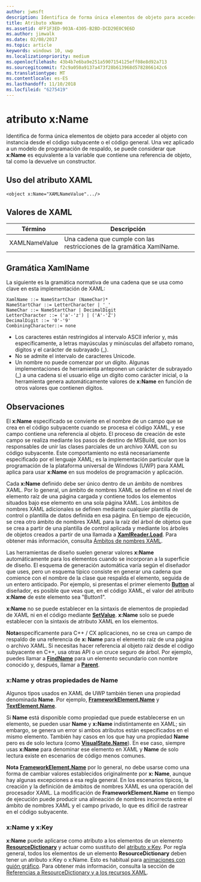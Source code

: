 ```yaml
---
author: jwmsft
description: Identifica de forma única elementos de objeto para acceder al objeto con instancia desde el código subyacente o el código general.
title: Atributo xName
ms.assetid: 4FF1F3ED-903A-4305-B2BD-DCD29E0C9E6D
ms.author: jimwalk
ms.date: 02/08/2017
ms.topic: article
keywords: windows 10, uwp
ms.localizationpriority: medium
ms.openlocfilehash: 43b4b7e6ba9e251a5907154125eff08e8d92a713
ms.sourcegitcommit: f2c9a050a9137a473f28b613968d5782866142c6
ms.translationtype: MT
ms.contentlocale: es-ES
ms.lasthandoff: 11/10/2018
ms.locfileid: "6275419"
---
```

# <a name="xname-attribute"></a>atributo x:Name


Identifica de forma única elementos de objeto para acceder al objeto con instancia desde el código subyacente o el código general. Una vez aplicado a un modelo de programación de respaldo, se puede considerar que **x:Name** es equivalente a la variable que contiene una referencia de objeto, tal como la devuelve un constructor.

## <a name="xaml-attribute-usage"></a>Uso del atributo XAML

``` syntax
<object x:Name="XAMLNameValue".../>
```

## <a name="xaml-values"></a>Valores de XAML

| Término | Descripción |
|------|-------------|
| XAMLNameValue | Una cadena que cumple con las restricciones de la gramática XamlName. |

##  <a name="xamlname-grammar"></a> Gramática XamlName

La siguiente es la gramática normativa de una cadena que se usa como clave en esta implementación de XAML:

``` syntax
XamlName ::= NameStartChar (NameChar)*
NameStartChar ::= LetterCharacter | '_'
NameChar ::= NameStartChar | DecimalDigit
LetterCharacter ::= ('a'-'z') | ('A'-'Z')
DecimalDigit ::= '0'-'9'
CombiningCharacter::= none
```

-   Los caracteres están restringidos al intervalo ASCII inferior y, más específicamente, a letras mayúsculas y minúsculas del alfabeto romano, dígitos y el carácter de subrayado (\_).
-   No se admite el intervalo de caracteres Unicode.
-   Un nombre no puede comenzar por un dígito. Algunas implementaciones de herramienta anteponen un carácter de subrayado (_) a una cadena si el usuario elige un dígito como carácter inicial, o la herramienta genera automáticamente valores de **x:Name** en función de otros valores que contienen dígitos.

## <a name="remarks"></a>Observaciones

El **x:Name** especificado se convierte en el nombre de un campo que se crea en el código subyacente cuando se procesa el código XAML, y ese campo contiene una referencia al objeto. El proceso de creación de este campo se realiza mediante los pasos de destino de MSBuild, que son los responsables de unir las clases parciales de un archivo XAML con su código subyacente. Este comportamiento no está necesariamente especificado por el lenguaje XAML; es la implementación particular que la programación de la plataforma universal de Windows (UWP) para XAML aplica para usar **x:Name** en sus modelos de programación y aplicación.

Cada **x:Name** definido debe ser único dentro de un ámbito de nombres XAML. Por lo general, un ámbito de nombres XAML se define en el nivel de elemento raíz de una página cargada y contiene todos los elementos situados bajo ese elemento en una sola página XAML. Los ámbitos de nombres XAML adicionales se definen mediante cualquier plantilla de control o plantilla de datos definida en esa página. En tiempo de ejecución, se crea otro ámbito de nombres XAML para la raíz del árbol de objetos que se crea a partir de una plantilla de control aplicada y mediante los árboles de objetos creados a partir de una llamada a [**XamlReader.Load**](https://msdn.microsoft.com/library/windows/apps/br228048). Para obtener más información, consulta [Ámbitos de nombres XAML](xaml-namescopes.md).

Las herramientas de diseño suelen generar valores **x:Name** automáticamente para los elementos cuando se incorporan a la superficie de diseño. El esquema de generación automática varía según el diseñador que uses, pero un esquema típico consiste en generar una cadena que comience con el nombre de la clase que respalda el elemento, seguida de un entero anticipado. Por ejemplo, si presentas el primer elemento [**Button**](https://msdn.microsoft.com/library/windows/apps/br209265) al diseñador, es posible que veas que, en el código XAML, el valor del atributo **x:Name** de este elemento sea "Button1".

**x:Name** no se puede establecer en la sintaxis de elementos de propiedad de XAML ni en el código mediante [**SetValue**](https://msdn.microsoft.com/library/windows/apps/br242361). **x:Name** solo se puede establecer con la sintaxis de atributo XAML en los elementos.

**Nota**específicamente para C++ / CX aplicaciones, no se crea un campo de respaldo de una referencia de **x: Name** para el elemento raíz de una página o archivo XAML. Si necesitas hacer referencia al objeto raíz desde el código subyacente en C++, usa otras API o un cruce seguro de árbol. Por ejemplo, puedes llamar a [**FindName**](https://msdn.microsoft.com/library/windows/apps/br208715) para un elemento secundario con nombre conocido y, después, llamar a [**Parent**](https://msdn.microsoft.com/library/windows/apps/br208739).

### <a name="xname-and-other-name-properties"></a>x:Name y otras propiedades de Name

Algunos tipos usados en XAML de UWP también tienen una propiedad denominada **Name**. Por ejemplo, [**FrameworkElement.Name**](https://msdn.microsoft.com/library/windows/apps/br208735) y [**TextElement.Name**](https://msdn.microsoft.com/library/windows/apps/hh702125).

Si **Name** está disponible como propiedad que puede establecerse en un elemento, se pueden usar **Name** y **x:Name** indistintamente en XAML; sin embargo, se genera un error si ambos atributos están especificados en el mismo elemento. También hay casos en los que hay una propiedad **Name** pero es de solo lectura (como [**VisualState.Name**](https://msdn.microsoft.com/library/windows/apps/br209031)). En ese caso, siempre usas **x:Name** para denominar ese elemento en XAML y **Name** de solo lectura existe en escenarios de código menos comunes.

**Nota** [**FrameworkElement.Name**](https://msdn.microsoft.com/library/windows/apps/br208735) por lo general, no debe usarse como una forma de cambiar valores establecidos originalmente por **x: Name**, aunque hay algunas excepciones a esa regla general. En los escenarios típicos, la creación y la definición de ámbitos de nombres XAML es una operación del procesador XAML. La modificación de **FrameworkElement.Name** en tiempo de ejecución puede producir una alineación de nombres incorrecta entre el ámbito de nombres XAML y el campo privado, lo que es difícil de rastrear en el código subyacente.

### <a name="xname-and-xkey"></a>x:Name y x:Key

**x:Name** puede aplicarse como atributo a los elementos de un elemento [**ResourceDictionary**](https://msdn.microsoft.com/library/windows/apps/br208794) y actuar como sustituto del [atributo x:Key](x-key-attribute.md). Por regla general, todos los elementos de un elemento **ResourceDictionary** deben tener un atributo x:Key o x:Name. Esto es habitual para [animaciones con guión gráfico](https://msdn.microsoft.com/library/windows/apps/mt187354). Para obtener más información, consulta la sección de [Referencias a ResourceDictionary y a los recursos XAML](https://msdn.microsoft.com/library/windows/apps/mt187273).

